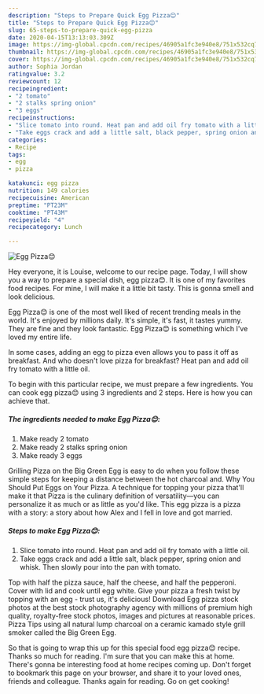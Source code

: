 ```yaml
---
description: "Steps to Prepare Quick Egg Pizza😊"
title: "Steps to Prepare Quick Egg Pizza😊"
slug: 65-steps-to-prepare-quick-egg-pizza
date: 2020-04-15T13:13:03.309Z
image: https://img-global.cpcdn.com/recipes/46905a1fc3e940e8/751x532cq70/egg-pizza😊-recipe-main-photo.jpg
thumbnail: https://img-global.cpcdn.com/recipes/46905a1fc3e940e8/751x532cq70/egg-pizza😊-recipe-main-photo.jpg
cover: https://img-global.cpcdn.com/recipes/46905a1fc3e940e8/751x532cq70/egg-pizza😊-recipe-main-photo.jpg
author: Sophia Jordan
ratingvalue: 3.2
reviewcount: 12
recipeingredient:
- "2 tomato"
- "2 stalks spring onion"
- "3 eggs"
recipeinstructions:
- "Slice tomato into round. Heat pan and add oil fry tomato with a little oil."
- "Take eggs crack and add a little salt, black pepper, spring onion and whisk. Then slowly pour into the pan with tomato."
categories:
- Recipe
tags:
- egg
- pizza

katakunci: egg pizza 
nutrition: 149 calories
recipecuisine: American
preptime: "PT23M"
cooktime: "PT43M"
recipeyield: "4"
recipecategory: Lunch

---
```



![Egg Pizza😊](https://img-global.cpcdn.com/recipes/46905a1fc3e940e8/751x532cq70/egg-pizza😊-recipe-main-photo.jpg)

Hey everyone, it is Louise, welcome to our recipe page. Today, I will show you a way to prepare a special dish, egg pizza😊. It is one of my favorites food recipes. For mine, I will make it a little bit tasty. This is gonna smell and look delicious.

Egg Pizza😊 is one of the most well liked of recent trending meals in the world. It's enjoyed by millions daily. It's simple, it's fast, it tastes yummy. They are fine and they look fantastic. Egg Pizza😊 is something which I've loved my entire life.

In some cases, adding an egg to pizza even allows you to pass it off as breakfast. And who doesn&#39;t love pizza for breakfast? Heat pan and add oil fry tomato with a little oil.


To begin with this particular recipe, we must prepare a few ingredients. You can cook egg pizza😊 using 3 ingredients and 2 steps. Here is how you can achieve that.

<!--inarticleads1-->

##### The ingredients needed to make Egg Pizza😊:

1. Make ready 2 tomato
1. Make ready 2 stalks spring onion
1. Make ready 3 eggs


Grilling Pizza on the Big Green Egg is easy to do when you follow these simple steps for keeping a distance between the hot charcoal and. Why You Should Put Eggs on Your Pizza. A technique for topping your pizza that&#39;ll make it that Pizza is the culinary definition of versatility—you can personalize it as much or as little as you&#39;d like. This egg pizza is a pizza with a story: a story about how Alex and I fell in love and got married. 

<!--inarticleads2-->

##### Steps to make Egg Pizza😊:

1. Slice tomato into round. Heat pan and add oil fry tomato with a little oil.
1. Take eggs crack and add a little salt, black pepper, spring onion and whisk. Then slowly pour into the pan with tomato.


Top with half the pizza sauce, half the cheese, and half the pepperoni. Cover with lid and cook until egg white. Give your pizza a fresh twist by topping with an egg - trust us, it&#39;s delicious! Download Egg pizza stock photos at the best stock photography agency with millions of premium high quality, royalty-free stock photos, images and pictures at reasonable prices. Pizza Tips using all natural lump charcoal on a ceramic kamado style grill smoker called the Big Green Egg. 

So that is going to wrap this up for this special food egg pizza😊 recipe. Thanks so much for reading. I'm sure that you can make this at home. There's gonna be interesting food at home recipes coming up. Don't forget to bookmark this page on your browser, and share it to your loved ones, friends and colleague. Thanks again for reading. Go on get cooking!
